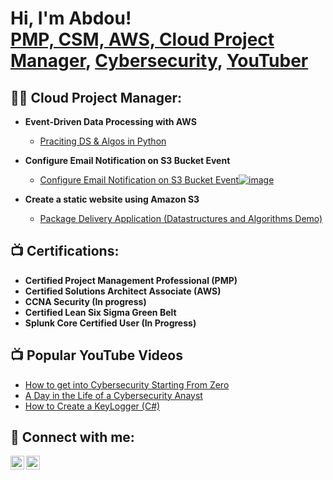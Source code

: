 <h1>Hi, I'm Abdou! <br/><a href="https://github.com/joshmadakor1">PMP, CSM, AWS, Cloud Project Manager</a>, <a href="https://www.linkedin.com/in/joshmadakor/">Cybersecurity</a>, <a href="https://www.youtube.com/c/joshmadakor">YouTuber</a></h1>

<h2>👨‍💻 Cloud Project Manager:</h2>

- <b>Event-Driven Data Processing with AWS </b>
  - [Praciting DS & Algos in Python](https://github.com/joshmadakor1/Algorithms-Practice)

- <b>Configure Email Notification on S3 Bucket Event</b>
  - [Configure Email Notification on S3 Bucket Event![image](https://github.com/g5up/g5up/assets/150410296/7912745f-0b0c-46f4-bb2a-796014498c59)
](https://github.com/g5up/Configure-Email-Notification-on-S3-Bucket-Event/tree/main)

- <b>Create a static website using Amazon S3</b>
  - [Package Delivery Application (Datastructures and Algorithms Demo)](https://github.com/joshmadakor1/Package-Delivery-Pathfinding-Algorithm)

<h2>📺 Certifications:</h2>

- <b>Certified Project Management Professional (PMP)</b>
- <b>Certified Solutions Architect Associate (AWS)</b>
- <b>CCNA Security (In progress)</b>
- <b>Certified Lean Six Sigma Green Belt</b>
- <b>Splunk Core Certified User (In Progress)</b>




<h2>📺 Popular YouTube Videos</h2>

- [How to get into Cybersecurity Starting From Zero](https://www.youtube.com/watch?v=a83ASGn_V_s)
- [A Day in the Life of a Cybersecurity Anayst](https://www.youtube.com/watch?v=uHy3oM7NnoU)
- [How to Create a KeyLogger (C#)](https://www.youtube.com/watch?v=N-L9hklSlNk)

<h2> 🤳 Connect with me:</h2>

[<img align="left" alt="JoshMadakor | YouTube" width="22px" src="https://cdn.jsdelivr.net/npm/simple-icons@v3/icons/youtube.svg" />][youtube]
[<img align="left" alt="JoshMadakor | LinkedIn" width="22px" src="https://cdn.jsdelivr.net/npm/simple-icons@v3/icons/linkedin.svg" />][linkedin]


[twitter]: https://twitter.com/joshmadakor
[youtube]: https://www.youtube.com/c/joshmadakor
[instagram]: https://www.instagram.com/joshmadakor/
[linkedin]: https://linkedin.com/in/joshmadakor

<!--
**joshmadakor1/joshmadakor1** is a ✨ _special_ ✨ repository because its `README.md` (this file) appears on your GitHub profile.

Here are some ideas to get you started:

- 🔭 I’m currently working on ...
- 🌱 I’m currently learning ...
- 👯 I’m looking to collaborate on ...
- 🤔 I’m looking for help with ...
- 💬 Ask me about ...
- 📫 How to reach me: ...
- 😄 Pronouns: ...
- ⚡ Fun fact: ...
-->
